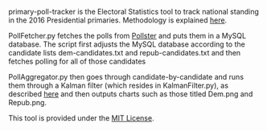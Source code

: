 primary-poll-tracker is the Electoral Statistics tool to track national standing in the 2016 Presidential primaries. Methodology is explained [here](http://electoralstatistics.com/primary-poll-tracker-methodology/).

PollFetcher.py fetches the polls from [Pollster](http://elections.huffingtonpost.com/pollster) and puts them in a MySQL database. The script first adjusts the MySQL database according to the candidate lists dem-candidates.txt and repub-candidates.txt and then fetches polling for all of those candidates

PollAggregator.py then goes through candidate-by-candidate and runs them through a Kalman filter (which resides in KalmanFilter.py), as described [here](http://citeseerx.ist.psu.edu/viewdoc/download?doi=10.1.1.397.6111&rep=rep1&type=pdf) and then outputs charts such as those titled Dem.png and Repub.png.

This tool is provided under the [MIT License](http://opensource.org/licenses/MIT).
